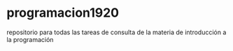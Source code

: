# programacion1920
repositorio para todas las tareas de consulta de la materia de introducción a la programación 
